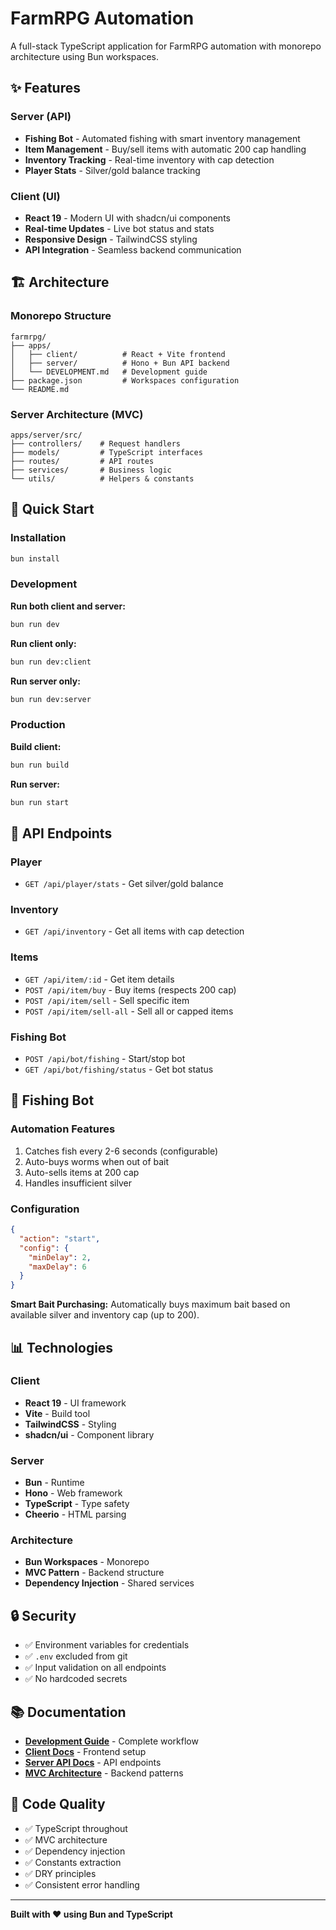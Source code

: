 # FarmRPG Automation

A full-stack TypeScript application for FarmRPG automation with monorepo architecture using Bun workspaces.

## ✨ Features

### Server (API)
- **Fishing Bot** - Automated fishing with smart inventory management
- **Item Management** - Buy/sell items with automatic 200 cap handling
- **Inventory Tracking** - Real-time inventory with cap detection
- **Player Stats** - Silver/gold balance tracking

### Client (UI)
- **React 19** - Modern UI with shadcn/ui components
- **Real-time Updates** - Live bot status and stats
- **Responsive Design** - TailwindCSS styling
- **API Integration** - Seamless backend communication

## 🏗️ Architecture

### Monorepo Structure
```
farmrpg/
├── apps/
│   ├── client/          # React + Vite frontend
│   ├── server/          # Hono + Bun API backend
│   └── DEVELOPMENT.md   # Development guide
├── package.json         # Workspaces configuration
└── README.md
```

### Server Architecture (MVC)
```
apps/server/src/
├── controllers/    # Request handlers
├── models/         # TypeScript interfaces
├── routes/         # API routes
├── services/       # Business logic
└── utils/          # Helpers & constants
```

## 🚀 Quick Start

### Installation
```bash
bun install
```

### Development

**Run both client and server:**
```bash
bun run dev
```

**Run client only:**
```bash
bun run dev:client
```

**Run server only:**
```bash
bun run dev:server
```

### Production

**Build client:**
```bash
bun run build
```

**Run server:**
```bash
bun run start
```

## 📡 API Endpoints

### Player
- `GET /api/player/stats` - Get silver/gold balance

### Inventory
- `GET /api/inventory` - Get all items with cap detection

### Items
- `GET /api/item/:id` - Get item details
- `POST /api/item/buy` - Buy items (respects 200 cap)
- `POST /api/item/sell` - Sell specific item
- `POST /api/item/sell-all` - Sell all or capped items

### Fishing Bot
- `POST /api/bot/fishing` - Start/stop bot
- `GET /api/bot/fishing/status` - Get bot status

## 🎣 Fishing Bot

### Automation Features
1. Catches fish every 2-6 seconds (configurable)
2. Auto-buys worms when out of bait
3. Auto-sells items at 200 cap
4. Handles insufficient silver

### Configuration
```json
{
  "action": "start",
  "config": {
    "minDelay": 2,
    "maxDelay": 6
  }
}
```

**Smart Bait Purchasing:** Automatically buys maximum bait based on available silver and inventory cap (up to 200).

## 📊 Technologies

### Client
- **React 19** - UI framework
- **Vite** - Build tool
- **TailwindCSS** - Styling
- **shadcn/ui** - Component library

### Server
- **Bun** - Runtime
- **Hono** - Web framework
- **TypeScript** - Type safety
- **Cheerio** - HTML parsing

### Architecture
- **Bun Workspaces** - Monorepo
- **MVC Pattern** - Backend structure
- **Dependency Injection** - Shared services

## 🔒 Security

- ✅ Environment variables for credentials
- ✅ `.env` excluded from git
- ✅ Input validation on all endpoints
- ✅ No hardcoded secrets

## 📚 Documentation

- **[Development Guide](apps/DEVELOPMENT.md)** - Complete workflow
- **[Client Docs](apps/client/README.md)** - Frontend setup
- **[Server API Docs](apps/server/README.md)** - API endpoints
- **[MVC Architecture](apps/server/MVC_ARCHITECTURE.md)** - Backend patterns

## 🔧 Code Quality

- ✅ TypeScript throughout
- ✅ MVC architecture
- ✅ Dependency injection
- ✅ Constants extraction
- ✅ DRY principles
- ✅ Consistent error handling

---

**Built with ❤️ using Bun and TypeScript**
